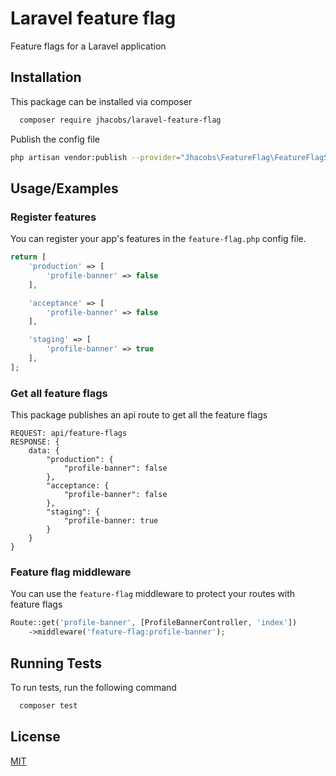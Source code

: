 # Laravel feature flag

Feature flags for a Laravel application

## Installation

This package can be installed via composer

```bash
  composer require jhacobs/laravel-feature-flag
```

Publish the config file

```bash
php artisan vendor:publish --provider="Jhacobs\FeatureFlag\FeatureFlagServiceProvider" --tag=config
```

## Usage/Examples

### Register features

You can register your app's features in the `feature-flag.php` config file.

```php
return [
    'production' => [
        'profile-banner' => false
    ],

    'acceptance' => [
        'profile-banner' => false
    ],

    'staging' => [
        'profile-banner' => true
    ],
];
```

### Get all feature flags

This package publishes an api route to get all the feature flags

```
REQUEST: api/feature-flags
RESPONSE: {
    data: {
        "production": {
            "profile-banner": false
        },
        "acceptance: {
            "profile-banner": false
        },
        "staging": {
            "profile-banner: true
        }
    }
}
```

### Feature flag middleware

You can use the `feature-flag` middleware to protect your routes with feature flags

```php
Route::get('profile-banner', [ProfileBannerController, 'index'])
    ->middleware('feature-flag:profile-banner');
```

## Running Tests

To run tests, run the following command

```bash
  composer test
```

## License

[MIT](https://choosealicense.com/licenses/mit/)
